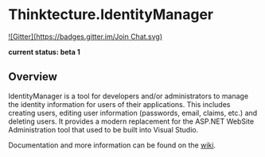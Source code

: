 Thinktecture.IdentityManager
============================
[![Gitter](https://badges.gitter.im/Join Chat.svg)](https://gitter.im/thinktecture/Thinktecture.IdentityManager?utm_source=badge&utm_medium=badge&utm_campaign=pr-badge&utm_content=badge)

**current status: beta 1**

## Overview ##

IdentityManager is a tool for developers and/or administrators to manage the identity information for users of their applications. This includes creating users, editing user information (passwords, email, claims, etc.) and deleting users. It provides a modern replacement for the ASP.NET WebSite Administration tool that used to be built into Visual Studio.

Documentation and more information can be found on the [wiki](https://github.com/thinktecture/Thinktecture.IdentityManager/wiki).
